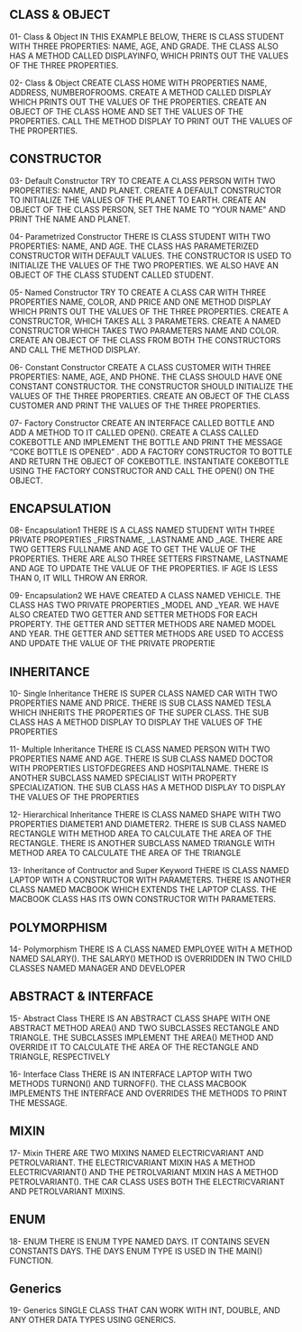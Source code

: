 ## CLASS & OBJECT

01- Class & Object
IN THIS EXAMPLE BELOW, THERE IS CLASS STUDENT WITH THREE PROPERTIES: NAME, AGE, AND
GRADE. THE CLASS ALSO HAS A METHOD CALLED DISPLAYINFO, WHICH PRINTS OUT THE VALUES OF
THE THREE PROPERTIES.

02- Class & Object
CREATE CLASS HOME WITH PROPERTIES NAME, ADDRESS, NUMBEROFROOMS.
CREATE A METHOD CALLED DISPLAY WHICH PRINTS OUT THE VALUES OF THE
PROPERTIES. CREATE AN OBJECT OF THE CLASS HOME AND SET THE VALUES OF THE
PROPERTIES. CALL THE METHOD DISPLAY TO PRINT OUT THE VALUES
OF THE PROPERTIES.

## CONSTRUCTOR

03- Default Constructor
TRY TO CREATE A CLASS PERSON WITH TWO PROPERTIES: NAME, AND PLANET. CREATE A DEFAULT CONSTRUCTOR
TO INITIALIZE THE VALUES OF THE PLANET TO EARTH. CREATE AN OBJECT OF THE CLASS PERSON, SET THE NAME
TO “YOUR NAME” AND PRINT THE NAME AND PLANET.

04- Parametrized Constructor
THERE IS CLASS STUDENT WITH TWO PROPERTIES: NAME, AND AGE. THE CLASS HAS PARAMETERIZED CONSTRUCTOR
WITH DEFAULT VALUES. THE CONSTRUCTOR IS USED TO INITIALIZE THE VALUES OF THE TWO PROPERTIES. WE ALSO
HAVE AN OBJECT OF THE CLASS STUDENT CALLED STUDENT.

05- Named Constructor
TRY TO CREATE A CLASS CAR WITH THREE PROPERTIES NAME, COLOR, AND PRICE AND ONE METHOD DISPLAY WHICH PRINTS OUT
THE VALUES OF THE THREE PROPERTIES. CREATE A CONSTRUCTOR, WHICH TAKES ALL 3 PARAMETERS. CREATE A NAMED CONSTRUCTOR
WHICH TAKES TWO PARAMETERS NAME AND COLOR. CREATE AN OBJECT OF THE CLASS FROM BOTH THE CONSTRUCTORS AND
CALL THE METHOD DISPLAY.

06- Constant Constructor
CREATE A CLASS CUSTOMER WITH THREE PROPERTIES: NAME, AGE, AND PHONE. THE CLASS SHOULD HAVE
ONE CONSTANT CONSTRUCTOR. THE CONSTRUCTOR SHOULD INITIALIZE THE VALUES OF THE THREE
PROPERTIES. CREATE AN OBJECT OF THE CLASS CUSTOMER AND PRINT THE VALUES OF THE
THREE PROPERTIES.

07- Factory Constructor
CREATE AN INTERFACE CALLED BOTTLE AND ADD A METHOD TO IT CALLED OPEN(). CREATE A CLASS
CALLED COKEBOTTLE AND IMPLEMENT THE BOTTLE AND PRINT THE MESSAGE “COKE BOTTLE IS
OPENED”
. ADD A FACTORY CONSTRUCTOR TO BOTTLE AND RETURN THE OBJECT OF COKEBOTTLE.
INSTANTIATE COKEBOTTLE USING THE FACTORY CONSTRUCTOR AND CALL THE
OPEN() ON THE OBJECT.

## ENCAPSULATION

08- Encapsulation1
THERE IS A CLASS NAMED STUDENT WITH THREE PRIVATE PROPERTIES _FIRSTNAME, _LASTNAME AND
_AGE. THERE ARE TWO GETTERS FULLNAME AND AGE TO GET THE VALUE OF THE PROPERTIES. THERE ARE
ALSO THREE SETTERS FIRSTNAME, LASTNAME AND AGE TO UPDATE THE VALUE OF THE PROPERTIES. IF
AGE IS LESS THAN 0, IT WILL THROW AN ERROR.

09- Encapsulation2
WE HAVE CREATED A CLASS NAMED VEHICLE. THE CLASS HAS TWO PRIVATE PROPERTIES
_MODEL AND _YEAR. WE HAVE ALSO CREATED TWO GETTER AND SETTER METHODS FOR EACH
PROPERTY. THE GETTER AND SETTER METHODS ARE NAMED MODEL AND YEAR. THE GETTER
AND SETTER METHODS ARE USED TO ACCESS AND UPDATE THE VALUE OF THE PRIVATE PROPERTIE

## INHERITANCE

10- Single Inheritance
THERE IS SUPER CLASS NAMED CAR WITH TWO PROPERTIES
NAME AND PRICE. THERE IS SUB CLASS NAMED TESLA WHICH INHERITS THE PROPERTIES
OF THE SUPER CLASS. THE SUB CLASS HAS A METHOD DISPLAY TO DISPLAY THE VALUES OF
THE PROPERTIES

11- Multiple Inheritance
THERE IS CLASS NAMED PERSON WITH TWO PROPERTIES
NAME AND AGE. THERE IS SUB CLASS NAMED DOCTOR WITH PROPERTIES LISTOFDEGREES
AND HOSPITALNAME. THERE IS ANOTHER SUBCLASS NAMED SPECIALIST WITH PROPERTY
SPECIALIZATION. THE SUB CLASS HAS A METHOD DISPLAY TO DISPLAY THE VALUES OF THE
PROPERTIES

12- Hierarchical Inheritance
THERE IS CLASS NAMED SHAPE WITH TWO PROPERTIES
DIAMETER1 AND DIAMETER2. THERE IS SUB CLASS NAMED RECTANGLE WITH METHOD
AREA TO CALCULATE THE AREA OF THE RECTANGLE. THERE IS ANOTHER SUBCLASS NAMED
TRIANGLE WITH METHOD AREA TO CALCULATE THE AREA OF THE TRIANGLE

13- Inheritance of Contructor and Super Keyword
THERE IS CLASS NAMED LAPTOP WITH A CONSTRUCTOR WITH
PARAMETERS. THERE IS ANOTHER CLASS NAMED MACBOOK WHICH EXTENDS THE
LAPTOP CLASS. THE MACBOOK CLASS HAS ITS OWN CONSTRUCTOR WITH PARAMETERS.

## POLYMORPHISM

14- Polymorphism
THERE IS A CLASS NAMED EMPLOYEE WITH A METHOD
NAMED SALARY(). THE SALARY() METHOD IS OVERRIDDEN IN TWO CHILD CLASSES NAMED
MANAGER AND DEVELOPER

## ABSTRACT & INTERFACE

15- Abstract Class
THERE IS AN ABSTRACT CLASS SHAPE WITH ONE ABSTRACT
METHOD AREA() AND TWO SUBCLASSES RECTANGLE AND TRIANGLE. THE SUBCLASSES
IMPLEMENT THE AREA() METHOD AND OVERRIDE IT TO CALCULATE THE AREA OF THE
RECTANGLE AND TRIANGLE, RESPECTIVELY

16- Interface Class
THERE IS AN INTERFACE LAPTOP WITH TWO METHODS
TURNON() AND TURNOFF(). THE CLASS MACBOOK IMPLEMENTS THE INTERFACE AND
OVERRIDES THE METHODS TO PRINT THE MESSAGE.

## MIXIN

17- Mixin
THERE ARE TWO MIXINS NAMED ELECTRICVARIANT AND
PETROLVARIANT. THE ELECTRICVARIANT MIXIN HAS A METHOD ELECTRICVARIANT() AND
THE PETROLVARIANT MIXIN HAS A METHOD PETROLVARIANT(). THE CAR CLASS USES BOTH
THE ELECTRICVARIANT AND PETROLVARIANT MIXINS.

## ENUM
18- ENUM
THERE IS ENUM TYPE NAMED DAYS. IT CONTAINS SEVEN
CONSTANTS DAYS. THE DAYS ENUM TYPE IS USED IN THE MAIN() FUNCTION.

## Generics

19- Generics
SINGLE CLASS THAT CAN WORK WITH INT, DOUBLE, AND ANY OTHER DATA
TYPES USING GENERICS.